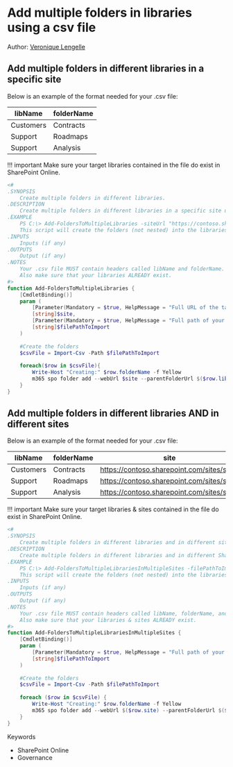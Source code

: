 # Add multiple folders in libraries using a csv file

Author: [Veronique Lengelle](https://twitter.com/veronicageek)

## Add multiple folders in different libraries in a specific site

Below is an example of the format needed for your .csv file:

| libName | folderName |
| --------| ---------- |
| Customers | Contracts |
| Support | Roadmaps |
| Support | Analysis |

!!! important
    Make sure your target libraries contained in the file do exist in SharePoint Online.

```powershell tab="PowerShell"
<#
.SYNOPSIS
    Create multiple folders in different libraries.
.DESCRIPTION
    Create multiple folders in different libraries in a specific site using a .csv file.
.EXAMPLE
    PS C:\> Add-FoldersToMultipleLibraries -siteUrl "https://contoso.sharepoint.com/sites/Marketing" -filePathToImport "C:\myCSVFile.csv"
    This script will create the folders (not nested) into the libraries provided in the .csv file.
.INPUTS
    Inputs (if any)
.OUTPUTS
    Output (if any)
.NOTES
    Your .csv file MUST contain headers called libName and folderName. If you change those headers then make sure to amend the script.
    Also make sure that your libraries ALREADY exist.
#>
function Add-FoldersToMultipleLibraries {
    [CmdletBinding()]
    param (
        [Parameter(Mandatory = $true, HelpMessage = "Full URL of the target SharePoint Online site")]
        [string]$site,
        [Parameter(Mandatory = $true, HelpMessage = "Full path of your .csv file")]
        [string]$filePathToImport
    )
    
    #Create the folders
    $csvFile = Import-Csv -Path $filePathToImport
    
    foreach($row in $csvFile){
        Write-Host "Creating:" $row.folderName -f Yellow
        m365 spo folder add --webUrl $site --parentFolderUrl $($row.libName) --name $($row.folderName)
    }
}
```

## Add multiple folders in different libraries AND in different sites

Below is an example of the format needed for your .csv file:

| libName | folderName | site |
| --------| ---------- | ---- |
| Customers | Contracts | https://contoso.sharepoint.com/sites/site1 |
| Support | Roadmaps |  https://contoso.sharepoint.com/sites/site2 |
| Support | Analysis | https://contoso.sharepoint.com/sites/site2 |

!!! important
    Make sure your target libraries & sites contained in the file do exist in SharePoint Online.

```powershell tab="PowerShell"
<#
.SYNOPSIS
    Create multiple folders in different libraries and in different sites.
.DESCRIPTION
    Create multiple folders in different libraries and in different SharePoint sites using a .csv file.
.EXAMPLE
    PS C:\> Add-FoldersToMultipleLibrariesInMultipleSites -filePathToImport 'C:\myCSVFile.csv'
    This script will create the folders (not nested) into the libraries and sites provided in the .csv file.
.INPUTS
    Inputs (if any)
.OUTPUTS
    Output (if any)
.NOTES
    Your .csv file MUST contain headers called libName, folderName, and site. If you change those headers then make sure to amend the script.
    Also make sure that your libraries & sites ALREADY exist.
#>
function Add-FoldersToMultipleLibrariesInMultipleSites {
    [CmdletBinding()]
    param (
        [Parameter(Mandatory = $true, HelpMessage = "Full path of your .csv file")]
        [string]$filePathToImport
    )
    
    #Create the folders
    $csvFile = Import-Csv -Path $filePathToImport
    
    foreach ($row in $csvFile) {
        Write-Host "Creating:" $row.folderName -f Yellow
        m365 spo folder add --webUrl $($row.site) --parentFolderUrl $($row.libName) --name $($row.folderName)
    }
}
```

Keywords

- SharePoint Online
- Governance
